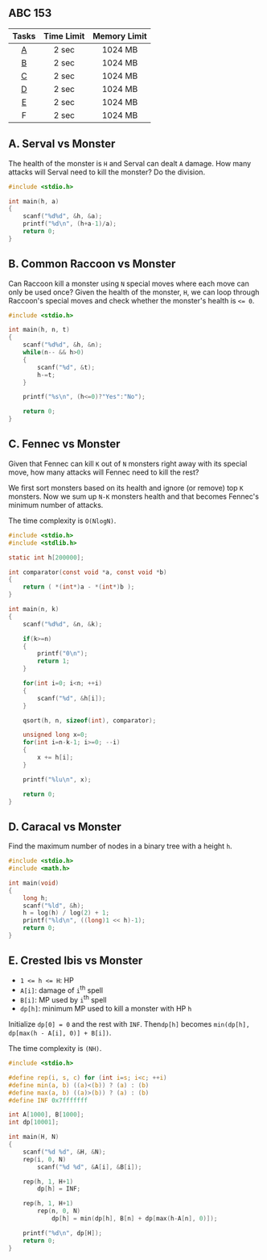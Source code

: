 ## ABC 153

| Tasks | Time Limit | Memory Limit |
|:-:|:-:|:-:|
|[A](#A)|2 sec|1024 MB|
|[B](#B)|2 sec|1024 MB|
|[C](#C)|2 sec|1024 MB|
|[D](#D)|2 sec|1024 MB|
|[E](#E)|2 sec|1024 MB|
|F|2 sec|1024 MB|

<div class="divider"></div>

## A. Serval vs Monster<a id="A"></a>
The health of the monster is `H` and Serval can dealt `A` damage.
How many attacks will Serval need to kill the monster? Do the division.

```c
#include <stdio.h>

int main(h, a)
{
    scanf("%d%d", &h, &a);
    printf("%d\n", (h+a-1)/a);
    return 0;
}
```

<div class="divider"></div>

## B. Common Raccoon vs Monster <a id="B"></a>

Can Raccoon kill a monster using `N` special moves where each move can only be used once?
Given the health of the monster, `H`, we can loop through Raccoon's special moves and 
check whether the monster's health is `<= 0`.

```c
#include <stdio.h>

int main(h, n, t)
{
    scanf("%d%d", &h, &n);
    while(n-- && h>0)
    {
        scanf("%d", &t);
        h-=t;
    }

    printf("%s\n", (h<=0)?"Yes":"No");

    return 0;
}
```

<div class="divider"></div>

## C. Fennec vs Monster <a id="C"></a>
Given that Fennec can kill `K` out of `N` monsters right away with its special move, 
how many attacks will Fennec need to kill the rest?

We first sort monsters based on its health and ignore (or remove) top `K` monsters.
Now we sum up `N-K` monsters health and that becomes Fennec's minimum number of attacks.

The time complexity is `O(NlogN)`.

```c
#include <stdio.h>
#include <stdlib.h>

static int h[200000];

int comparator(const void *a, const void *b)
{
    return ( *(int*)a - *(int*)b );
}

int main(n, k)
{
    scanf("%d%d", &n, &k);

    if(k>=n) 
    {
        printf("0\n");
        return 1;
    }

    for(int i=0; i<n; ++i)
    {
        scanf("%d", &h[i]);
    }

    qsort(h, n, sizeof(int), comparator);

    unsigned long x=0;
    for(int i=n-k-1; i>=0; --i)
    {
        x += h[i];
    }

    printf("%lu\n", x);

    return 0;
}
```

<div class="divider"></div>

## D. Caracal vs Monster <a id="D"></a>

Find the maximum number of nodes in a binary tree with a height `h`.

```c
#include <stdio.h>
#include <math.h>

int main(void)
{
    long h;
    scanf("%ld", &h);
    h = log(h) / log(2) + 1;
    printf("%ld\n", ((long)1 << h)-1);
    return 0;
}
```

<div class="divider"></div>

## E. Crested Ibis vs Monster <a id="E"></a>  

- `1 <= h <= H`: HP
- `A[i]`: damage of `i`<sup>th</sup> spell
- `B[i]`: MP used by `i`<sup>th</sup> spell
- `dp[h]`: minimum MP used to kill a monster with HP `h`

Initialize `dp[0] = 0` and the rest with `INF`. 
Then`dp[h]` becomes `min(dp[h], dp[max(h - A[i], 0)] + B[i])`.

The time complexity is `(NH)`.

```c
#include <stdio.h>

#define rep(i, s, c) for (int i=s; i<c; ++i)
#define min(a, b) ((a)<(b)) ? (a) : (b)
#define max(a, b) ((a)>(b)) ? (a) : (b)
#define INF 0x7fffffff

int A[1000], B[1000];
int dp[10001];

int main(H, N)
{
    scanf("%d %d", &H, &N);
    rep(i, 0, N)
        scanf("%d %d", &A[i], &B[i]);

    rep(h, 1, H+1)
        dp[h] = INF;

    rep(h, 1, H+1)
        rep(n, 0, N)
            dp[h] = min(dp[h], B[n] + dp[max(h-A[n], 0)]);

    printf("%d\n", dp[H]);
    return 0;
}
```